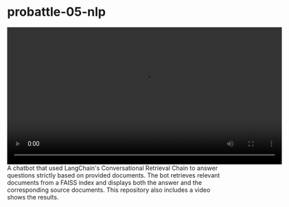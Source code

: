 # probattle-05-nlp
<video width="640" controls>
  <source src="videos/Probattle-25.mp4" type="video/mp4">
  Your browser does not support the video tag.
</video>
A chatbot that used LangChain's Conversational Retrieval Chain to answer questions strictly based on provided documents. The bot retrieves relevant documents from a FAISS index and displays both the answer and the corresponding source documents. This repository also includes a video shows the results.
